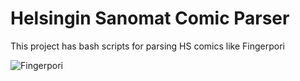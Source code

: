 Helsingin Sanomat Comic Parser
=========
This project has bash scripts for parsing HS comics like Fingerpori

![Fingerpori](http://hs10.snstatic.fi/webkuva/sarjis/560/1305870162029?ts=276)

